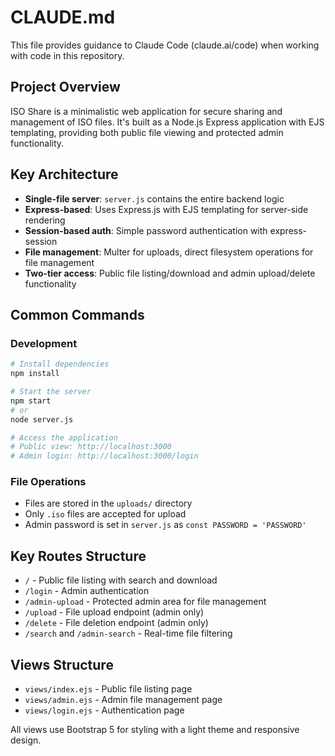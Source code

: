 # CLAUDE.md

This file provides guidance to Claude Code (claude.ai/code) when working with code in this repository.

## Project Overview

ISO Share is a minimalistic web application for secure sharing and management of ISO files. It's built as a Node.js Express application with EJS templating, providing both public file viewing and protected admin functionality.

## Key Architecture

- **Single-file server**: `server.js` contains the entire backend logic
- **Express-based**: Uses Express.js with EJS templating for server-side rendering
- **Session-based auth**: Simple password authentication with express-session
- **File management**: Multer for uploads, direct filesystem operations for file management
- **Two-tier access**: Public file listing/download and admin upload/delete functionality

## Common Commands

### Development
```bash
# Install dependencies
npm install

# Start the server
npm start
# or
node server.js

# Access the application
# Public view: http://localhost:3000
# Admin login: http://localhost:3000/login
```

### File Operations
- Files are stored in the `uploads/` directory
- Only `.iso` files are accepted for upload
- Admin password is set in `server.js` as `const PASSWORD = 'PASSWORD'`

## Key Routes Structure

- `/` - Public file listing with search and download
- `/login` - Admin authentication
- `/admin-upload` - Protected admin area for file management
- `/upload` - File upload endpoint (admin only)
- `/delete` - File deletion endpoint (admin only)
- `/search` and `/admin-search` - Real-time file filtering

## Views Structure

- `views/index.ejs` - Public file listing page
- `views/admin.ejs` - Admin file management page  
- `views/login.ejs` - Authentication page

All views use Bootstrap 5 for styling with a light theme and responsive design.